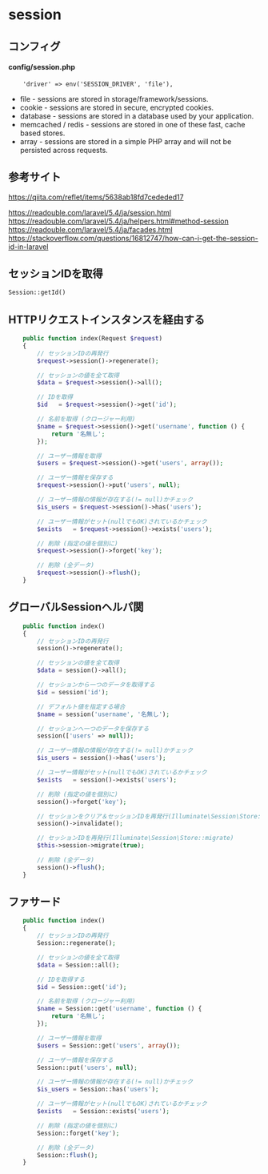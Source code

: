 # session

## コンフィグ

#### config/session.php
```
    'driver' => env('SESSION_DRIVER', 'file'),
```

* file - sessions are stored in storage/framework/sessions.
* cookie - sessions are stored in secure, encrypted cookies.
* database - sessions are stored in a database used by your application.
* memcached / redis - sessions are stored in one of these fast, cache based stores.
* array - sessions are stored in a simple PHP array and will not be persisted across requests.


## 参考サイト
https://qiita.com/reflet/items/5638ab18fd7cededed17

https://readouble.com/laravel/5.4/ja/session.html  
https://readouble.com/laravel/5.4/ja/helpers.html#method-session  
https://readouble.com/laravel/5.4/ja/facades.html  
https://stackoverflow.com/questions/16812747/how-can-i-get-the-session-id-in-laravel  



## セッションIDを取得
```php
Session::getId() 
```

## HTTPリクエストインスタンスを経由する
```php
    public function index(Request $request)
    {
        // セッションIDの再発行
        $request->session()->regenerate();

        // セッションの値を全て取得
        $data = $request->session()->all();

        // IDを取得
        $id   = $request->session()->get('id');

        // 名前を取得 (クロージャー利用)
        $name = $request->session()->get('username', function () {
            return '名無し';
        });

        // ユーザー情報を取得
        $users = $request->session()->get('users', array());

        // ユーザー情報を保存する
        $request->session()->put('users', null);

        // ユーザー情報の情報が存在する(!= null)かチェック
        $is_users = $request->session()->has('users');

        // ユーザー情報がセット(nullでもOK)されているかチェック
        $exists   = $request->session()->exists('users');

        // 削除 (指定の値を個別に)
        $request->session()->forget('key');

        // 削除 (全データ)
        $request->session()->flush();
    }
```


## グローバルSessionヘルパ関
```php
    public function index()
    {
        // セッションIDの再発行
        session()->regenerate();

        // セッションの値を全て取得
        $data = session()->all();

        // セッションから一つのデータを取得する
        $id = session('id');

        // デフォルト値を指定する場合
        $name = session('username', '名無し');

        // セッションへ一つのデータを保存する
        session(['users' => null]);

        // ユーザー情報の情報が存在する(!= null)かチェック
        $is_users = session()->has('users');

        // ユーザー情報がセット(nullでもOK)されているかチェック
        $exists   = session()->exists('users');

        // 削除 (指定の値を個別に)
        session()->forget('key');

        // セッションをクリア＆セッションIDを再発行(Illuminate\Session\Store::invalidate)
        session()->invalidate();

        // セッションIDを再発行(Illuminate\Session\Store::migrate)
        $this->session->migrate(true);

        // 削除 (全データ)
        session()->flush();
    }
```

## ファサード
```php
    public function index()
    {
        // セッションIDの再発行
        Session::regenerate();

        // セッションの値を全て取得
        $data = Session::all();

        // IDを取得する
        $id = Session::get('id');

        // 名前を取得 (クロージャー利用)
        $name = Session::get('username', function () {
            return '名無し';
        });

        // ユーザー情報を取得
        $users = Session::get('users', array());

        // ユーザー情報を保存する
        Session::put('users', null);

        // ユーザー情報の情報が存在する(!= null)かチェック
        $is_users = Session::has('users');

        // ユーザー情報がセット(nullでもOK)されているかチェック
        $exists   = Session::exists('users');

        // 削除 (指定の値を個別に)
        Session::forget('key');

        // 削除 (全データ)
        Session::flush();
    }
```

